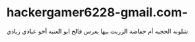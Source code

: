 # hackergamer6228-gmail.com-
شلونه الحجيه أم حفاضة الزربت بيها بعرس فالح ابو العنبه أخو عبادي زبادي 
